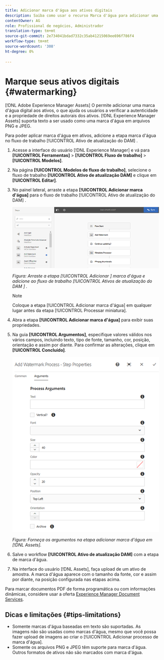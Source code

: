 ```yaml
---
title: Adicionar marca d'água aos ativos digitais
description: Saiba como usar o recurso Marca d'água para adicionar uma marca d'água digital aos ativos.
contentOwner: AG
role: Profissional de negócios, Administrador
translation-type: tm+mt
source-git-commit: 2e734041bdad7332c35ab41215069ee696f786f4
workflow-type: tm+mt
source-wordcount: '308'
ht-degree: 0%

---
```



# Marque seus ativos digitais {#watermarking}

[!DNL Adobe Experience Manager Assets] O permite adicionar uma marca d&#39;água digital aos ativos, o que ajuda os usuários a verificar a autenticidade e a propriedade de direitos autorais dos ativos. [!DNL Experience Manager Assets] suporta texto a ser usado como uma marca d&#39;água em arquivos PNG e JPEG.

Para poder aplicar marca d&#39;água em ativos, adicione a etapa marca d&#39;água no fluxo de trabalho [!UICONTROL Ativo de atualização do DAM] .

1. Acesse a interface do usuário [!DNL Experience Manager] e vá para **[!UICONTROL Ferramentas]** > **[!UICONTROL Fluxo de trabalho]** > **[!UICONTROL Modelos]**.
1. Na página **[!UICONTROL Modelos de fluxo de trabalho]**, selecione o fluxo de trabalho **[!UICONTROL Ativo de atualização DAM]** e clique em **[!UICONTROL Editar]**.

1. No painel lateral, arraste a etapa **[!UICONTROL Adicionar marca d&#39;água]** para o fluxo de trabalho [!UICONTROL Ativo de atualização do DAM] .

   ![Arraste a etapa  [!UICONTROL Adicionar ] marca d&#39;água e adicione ao fluxo de trabalho  [!UICONTROL Atualizar ] ativo do DAM](assets/add_watermark_step_aem_assets.png)

   *Figura: Arraste a etapa  [!UICONTROL Adicionar ] marca d&#39;água e adicione ao fluxo de trabalho  [!UICONTROL Ativos de atualização do DAM ] .*

   >[!NOTE]
   >
   >Coloque a etapa [!UICONTROL Adicionar marca d&#39;água] em qualquer lugar antes da etapa [!UICONTROL Processar miniatura].

1. Abra a etapa **[!UICONTROL Adicionar marca d&#39;água]** para exibir suas propriedades.
1. Na guia **[!UICONTROL Argumentos]**, especifique valores válidos nos vários campos, incluindo texto, tipo de fonte, tamanho, cor, posição, orientação e assim por diante. Para confirmar as alterações, clique em **[!UICONTROL Concluído]**.

   ![Forneça os argumentos na etapa adicionar marca d&#39;água em  [!DNL Assets]](assets/arguments_add_watermark_aem_assets.png)

   *Figura: Forneça os argumentos na etapa adicionar marca d&#39;água em  [!DNL Assets].*

1. Salve o workflow **[!UICONTROL Ativo de atualização DAM]** com a etapa de marca d&#39;água.
1. Na interface do usuário [!DNL Assets], faça upload de um ativo de amostra. A marca d&#39;água aparece com o tamanho da fonte, cor e assim por diante, na posição configurada nas etapas acima.

Para marcar documentos PDF de forma programática ou com informações dinâmicas, considere usar a oferta [Experience Manager Document Services](/help/forms/using/overview-aem-document-services.md).

## Dicas e limitações {#tips-limitations}

* Somente marcas d&#39;água baseadas em texto são suportadas. As imagens não são usadas como marcas d&#39;água, mesmo que você possa fazer upload de imagens ao criar o [!UICONTROL Adicionar processo de marca d&#39;água].
* Somente os arquivos PNG e JPEG têm suporte para marca d&#39;água. Outros formatos de ativos não são marcados com marca d&#39;água.
